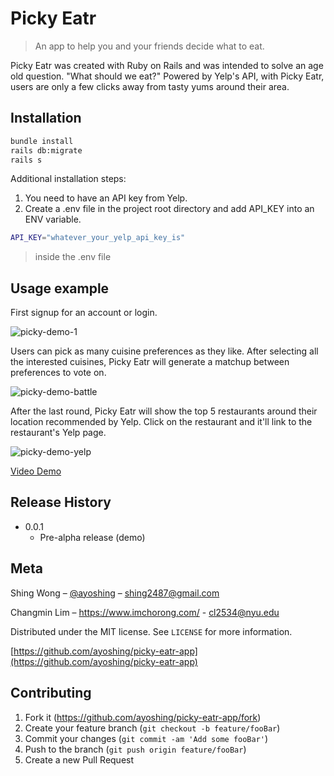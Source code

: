 # Picky Eatr

> An app to help you and your friends decide what to eat.

Picky Eatr was created with Ruby on Rails and was intended to solve an age old question. "What should we eat?" Powered by Yelp's API, with Picky Eatr, users are only a few clicks away from tasty yums around their area.

## Installation

```sh
bundle install
rails db:migrate
rails s
```

Additional installation steps:

1.  You need to have an API key from Yelp.
2.  Create a .env file in the project root directory and add API_KEY into an ENV variable.

```sh
API_KEY="whatever_your_yelp_api_key_is"
```

> inside the .env file

## Usage example

First signup for an account or login.

![picky-demo-1](https://github.com/ayoshing/picky-eatr-app/blob/master/public/demo/picky-eatr-demo-1.gif)

Users can pick as many cuisine preferences as they like. After selecting all the interested cuisines, Picky Eatr will generate a matchup between preferences to vote on.

![picky-demo-battle](https://github.com/ayoshing/picky-eatr-app/blob/master/public/demo/picky-demo-battle.gif)

After the last round, Picky Eatr will show the top 5 restaurants around their location recommended by Yelp. Click on the restaurant and it'll link to the restaurant's Yelp page.

![picky-demo-yelp](https://github.com/ayoshing/picky-eatr-app/blob/master/public/demo/picky-demo-yelp.gif)

[Video Demo](https://youtu.be/JiDseL77Noo)

## Release History

- 0.0.1
  - Pre-alpha release (demo)

## Meta

Shing Wong – [@ayoshing](https://twitter.com/ayoshing) – shing2487@gmail.com

Changmin Lim –
https://www.imchorong.com/ - cl2534@nyu.edu

Distributed under the MIT license. See `LICENSE` for more information.

[https://github.com/ayoshing/picky-eatr-app](https://github.com/ayoshing/picky-eatr-app)

## Contributing

1.  Fork it (<https://github.com/ayoshing/picky-eatr-app/fork>)
2.  Create your feature branch (`git checkout -b feature/fooBar`)
3.  Commit your changes (`git commit -am 'Add some fooBar'`)
4.  Push to the branch (`git push origin feature/fooBar`)
5.  Create a new Pull Request
